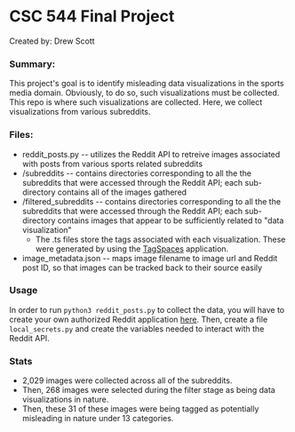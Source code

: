 # CSC 544 Final Project

Created by: Drew Scott

### Summary:

This project's goal is to identify misleading data visualizations in the sports media domain. Obviously, to do so, such visualizations must be collected. This repo is where such visualizations are collected. Here, we collect visualizations from various subreddits.

### Files:
* reddit_posts.py -- utilizes the Reddit API to retreive images associated with posts from various sports related subreddits
* /subreddits -- contains directories corresponding to all the the subreddits that were accessed through the Reddit API; each sub-directory contains all of the images gathered
* /filtered_subreddits -- contains directories corresponding to all the the subreddits that were accessed through the Reddit API; each sub-directory contains images that appear to be sufficiently related to "data visualization"
    * The .ts files store the tags associated with each visualization. These were generated by using the [TagSpaces](https://www.tagspaces.org/) application.
* image_metadata.json -- maps image filename to image url and Reddit post ID, so that images can be tracked back to their source easily

### Usage

In order to run ```python3 reddit_posts.py``` to collect the data, you will have to create your own authorized Reddit application [here](https://www.reddit.com/prefs/apps). Then, create a file ```local_secrets.py``` and create the variables needed to interact with the Reddit API.

### Stats

* 2,029 images were collected across all of the subreddits.
* Then, 268 images were selected during the filter stage as being data visualizations in nature.
* Then, these 31 of these images were being tagged as potentially misleading in nature under 13 categories.

